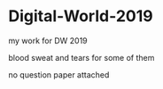 # Digital-World-2019
my work for DW 2019 

blood sweat and tears for some of them 

no question paper attached
